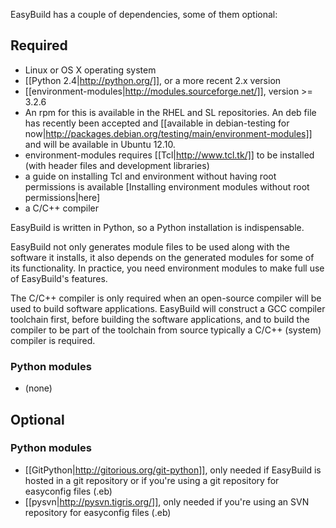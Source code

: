 EasyBuild has a couple of dependencies, some of them optional:

Required
--------

 * Linux or OS X operating system
 * [[Python 2.4|http://python.org/]], or a more recent 2.x version
 * [[environment-modules|http://modules.sourceforge.net/]], version >= 3.2.6
  * An rpm for this is available in the RHEL and SL repositories. An deb file has recently been accepted and [[available in debian-testing for now|http://packages.debian.org/testing/main/environment-modules]] and will be available in Ubuntu 12.10.
  * environment-modules requires [[Tcl|http://www.tcl.tk/]] to be installed (with header files and development libraries)
  * a guide on installing Tcl and environment without having root permissions is available [Installing environment modules without root permissions|here]
 * a C/C++ compiler

EasyBuild is written in Python, so a Python installation is indispensable.

EasyBuild not only generates module files to be used along with the software it installs, it also depends on the generated modules for some of its functionality. In practice, you need environment modules to make full use of EasyBuild's features.

The C/C++ compiler is only required when an open-source compiler will be used to build software applications. EasyBuild will construct a GCC compiler toolchain first, before building the software applications, and to build the compiler to be part of the toolchain from source typically a C/C++ (system) compiler is required.

### Python modules

 * (none)

## Optional

### Python modules

 * [[GitPython|http://gitorious.org/git-python]], only needed if EasyBuild is hosted in a git repository or if you're using a git repository for easyconfig files (.eb)
 * [[pysvn|http://pysvn.tigris.org/]], only needed if you're using an SVN repository for easyconfig files (.eb)
